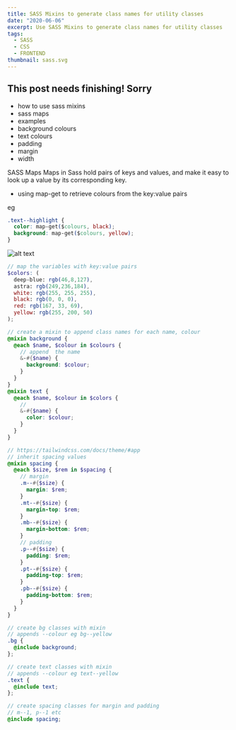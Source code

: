 ```yaml
---
title: SASS Mixins to generate class names for utility classes
date: "2020-06-06"
excerpt: Use SASS Mixins to generate class names for utility classes
tags:
  - SASS
  - CSS
  - FRONTEND
thumbnail: sass.svg
---
```

## This post needs finishing! Sorry

<!-- ![alt text](/logos/sass.svg "image") -->

* how to use sass mixins
* sass maps
* examples
* background colours
* text colours
* padding
* margin
* width

SASS Maps
Maps in Sass hold pairs of keys and values, and make it easy to look up a value by its corresponding key. 

* using map-get to retrieve colours from the key:value pairs

eg

```css
.text--highlight {
  color: map-get($colours, black);
  background: map-get($colours, yellow);
}
```

![alt text](@/assets/blog/sass-mixins.png "image")


```scss
// map the variables with key:value pairs
$colors: (
  deep-blue: rgb(46,8,127),
  astra: rgb(249,236,184),
  white: rgb(255, 255, 255),
  black: rgb(0, 0, 0),
  red: rgb(167, 33, 69),
  yellow: rgb(255, 200, 50)
);

// create a mixin to append class names for each name, colour
@mixin background {
  @each $name, $colour in $colours {
    // append  the name
    &-#{$name} {
      background: $colour;
    }
  }
}
@mixin text {
  @each $name, $colour in $colors {
    //
    &-#{$name} {
      color: $colour;
    }
  }
}

// https://tailwindcss.com/docs/theme/#app
// inherit spacing values
@mixin spacing {
  @each $size, $rem in $spacing {
    // margin
    .m--#{$size} {
      margin: $rem;
    }
    .mt--#{$size} {
      margin-top: $rem;
    }
    .mb--#{$size} {
      margin-bottom: $rem;
    }
    // padding
    .p--#{$size} {
      padding: $rem;
    }
    .pt--#{$size} {
      padding-top: $rem;
    }
    .pb--#{$size} {
      padding-bottom: $rem;
    }
  }
}

// create bg classes with mixin
// appends --colour eg bg--yellow
.bg {
  @include background;
};

// create text classes with mixin
// appends --colour eg text--yellow
.text {
  @include text;
};

// create spacing classes for margin and padding
// m--1, p--1 etc
@include spacing;

```